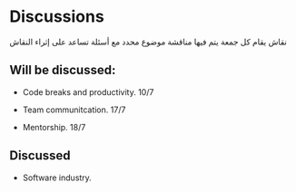 # Discussions
نقاش يقام كل جمعة يتم فيها مناقشة موضوع محدد مع أسئلة تساعد على إثراء النقاش
## Will be discussed:

* Code breaks and productivity. 10/7

* Team communitcation. 17/7
* Mentorship. 18/7




## Discussed
 * Software industry.
